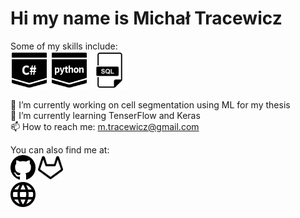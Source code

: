 # Hi  my name is Michał Tracewicz

Some of my skills include:\
<img src="https://raw.githubusercontent.com/mtracewicz/mtracewicz/master/csharp.svg" height='60'/> <img src="https://raw.githubusercontent.com/mtracewicz/mtracewicz/master/python.svg" height='60'/> <img src="https://raw.githubusercontent.com/mtracewicz/mtracewicz/master/sql.svg" height='60'/>


🔭 I’m currently working on cell segmentation using ML for my thesis \
🌱 I’m currently learning TenserFlow and Keras \
📫 How to reach me: m.tracewicz@gmail.com 

You can also find me at:\
[<img src='https://raw.githubusercontent.com/mtracewicz/mtracewicz/master/github.svg' alt='github' height='40'>](https://github.com/mtracewicz)  [<img src='https://raw.githubusercontent.com/mtracewicz/mtracewicz/master/gitlab.svg' alt='gitlab' height='40'>](https://gitlab.com/mtracewicz)  
[<img src='https://raw.githubusercontent.com/mtracewicz/mtracewicz/master/web.svg' alt='website' height='40'>](https://mtracewicz.github.io)  
